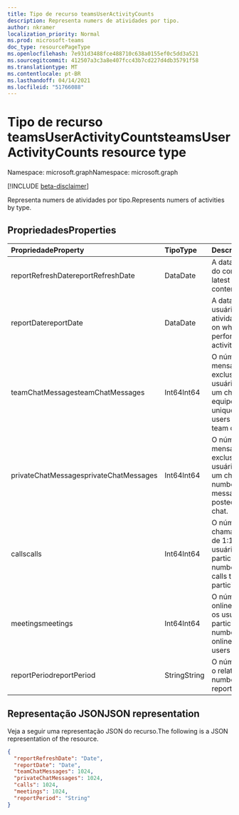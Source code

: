 ```yaml
---
title: Tipo de recurso teamsUserActivityCounts
description: Representa numers de atividades por tipo.
author: nkramer
localization_priority: Normal
ms.prod: microsoft-teams
doc_type: resourcePageType
ms.openlocfilehash: 7e931d3488fce488710c638a0155ef0c5dd3a521
ms.sourcegitcommit: 412507a3c3a8e407fcc43b7cd227d4db35791f58
ms.translationtype: MT
ms.contentlocale: pt-BR
ms.lasthandoff: 04/14/2021
ms.locfileid: "51766088"
---
```

# <a name="teamsuseractivitycounts-resource-type"></a><span data-ttu-id="513d8-103">Tipo de recurso teamsUserActivityCounts</span><span class="sxs-lookup"><span data-stu-id="513d8-103">teamsUserActivityCounts resource type</span></span>

<span data-ttu-id="513d8-104">Namespace: microsoft.graph</span><span class="sxs-lookup"><span data-stu-id="513d8-104">Namespace: microsoft.graph</span></span>

[!INCLUDE [beta-disclaimer](../../includes/beta-disclaimer.md)]

<span data-ttu-id="513d8-105">Representa numers de atividades por tipo.</span><span class="sxs-lookup"><span data-stu-id="513d8-105">Represents numers of activities by type.</span></span>

## <a name="properties"></a><span data-ttu-id="513d8-106">Propriedades</span><span class="sxs-lookup"><span data-stu-id="513d8-106">Properties</span></span>

| <span data-ttu-id="513d8-107">Propriedade</span><span class="sxs-lookup"><span data-stu-id="513d8-107">Property</span></span>            | <span data-ttu-id="513d8-108">Tipo</span><span class="sxs-lookup"><span data-stu-id="513d8-108">Type</span></span>   | <span data-ttu-id="513d8-109">Descrição</span><span class="sxs-lookup"><span data-stu-id="513d8-109">Description</span></span>                                                  |
| :------------------ | :----- | ------------------------------------------------------------ |
| <span data-ttu-id="513d8-110">reportRefreshDate</span><span class="sxs-lookup"><span data-stu-id="513d8-110">reportRefreshDate</span></span>   | <span data-ttu-id="513d8-111">Data</span><span class="sxs-lookup"><span data-stu-id="513d8-111">Date</span></span>   | <span data-ttu-id="513d8-112">A data mais recente do conteúdo.</span><span class="sxs-lookup"><span data-stu-id="513d8-112">The latest date of the content.</span></span>                              |
| <span data-ttu-id="513d8-113">reportDate</span><span class="sxs-lookup"><span data-stu-id="513d8-113">reportDate</span></span>          | <span data-ttu-id="513d8-114">Data</span><span class="sxs-lookup"><span data-stu-id="513d8-114">Date</span></span>   | <span data-ttu-id="513d8-115">A data em que os usuários realizaram as atividades.</span><span class="sxs-lookup"><span data-stu-id="513d8-115">The date on which the users performed the activities.</span></span>        |
| <span data-ttu-id="513d8-116">teamChatMessages</span><span class="sxs-lookup"><span data-stu-id="513d8-116">teamChatMessages</span></span>    | <span data-ttu-id="513d8-117">Int64</span><span class="sxs-lookup"><span data-stu-id="513d8-117">Int64</span></span>  | <span data-ttu-id="513d8-118">O número de mensagens exclusivas que os usuários postaram em um chat de equipe.</span><span class="sxs-lookup"><span data-stu-id="513d8-118">The number of unique messages that users posted in a team chat.</span></span> |
| <span data-ttu-id="513d8-119">privateChatMessages</span><span class="sxs-lookup"><span data-stu-id="513d8-119">privateChatMessages</span></span> | <span data-ttu-id="513d8-120">Int64</span><span class="sxs-lookup"><span data-stu-id="513d8-120">Int64</span></span>  | <span data-ttu-id="513d8-121">O número de mensagens exclusivas que os usuários postaram em um chat privado.</span><span class="sxs-lookup"><span data-stu-id="513d8-121">The number of unique messages that users posted in a private chat.</span></span> |
| <span data-ttu-id="513d8-122">calls</span><span class="sxs-lookup"><span data-stu-id="513d8-122">calls</span></span>               | <span data-ttu-id="513d8-123">Int64</span><span class="sxs-lookup"><span data-stu-id="513d8-123">Int64</span></span>  | <span data-ttu-id="513d8-124">O número de chamadas exclusivas de 1:1 que os usuários participaram.</span><span class="sxs-lookup"><span data-stu-id="513d8-124">The number of unique 1:1 calls that users participated in.</span></span>   |
| <span data-ttu-id="513d8-125">meetings</span><span class="sxs-lookup"><span data-stu-id="513d8-125">meetings</span></span>            | <span data-ttu-id="513d8-126">Int64</span><span class="sxs-lookup"><span data-stu-id="513d8-126">Int64</span></span>  | <span data-ttu-id="513d8-127">O número de reuniões online exclusivas que os usuários participaram.</span><span class="sxs-lookup"><span data-stu-id="513d8-127">The number of unique online meetings that users participated in.</span></span> |
| <span data-ttu-id="513d8-128">reportPeriod</span><span class="sxs-lookup"><span data-stu-id="513d8-128">reportPeriod</span></span>        | <span data-ttu-id="513d8-129">String</span><span class="sxs-lookup"><span data-stu-id="513d8-129">String</span></span> | <span data-ttu-id="513d8-130">O número de dias que o relatório aborda.</span><span class="sxs-lookup"><span data-stu-id="513d8-130">The number of days the report covers.</span></span>                        |


## <a name="json-representation"></a><span data-ttu-id="513d8-131">Representação JSON</span><span class="sxs-lookup"><span data-stu-id="513d8-131">JSON representation</span></span>

<span data-ttu-id="513d8-132">Veja a seguir uma representação JSON do recurso.</span><span class="sxs-lookup"><span data-stu-id="513d8-132">The following is a JSON representation of the resource.</span></span>

<!-- {
  "blockType": "resource",
  "@odata.type": "microsoft.graph.teamsUserActivityCounts"
} -->

```json
{
  "reportRefreshDate": "Date", 
  "reportDate": "Date", 
  "teamChatMessages": 1024, 
  "privateChatMessages": 1024, 
  "calls": 1024, 
  "meetings": 1024, 
  "reportPeriod": "String"
}
```


